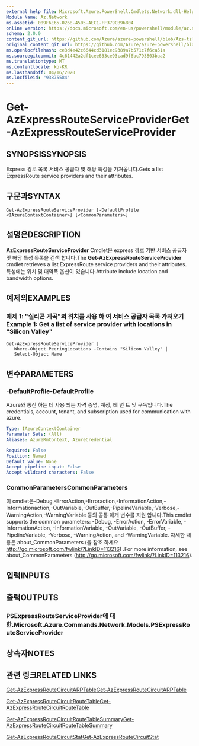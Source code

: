 ```yaml
---
external help file: Microsoft.Azure.PowerShell.Cmdlets.Network.dll-Help.xml
Module Name: Az.Network
ms.assetid: 009F6E65-0268-4505-AEC1-FF379CB96804
online version: https://docs.microsoft.com/en-us/powershell/module/az.network/get-azexpressrouteserviceprovider
schema: 2.0.0
content_git_url: https://github.com/Azure/azure-powershell/blob/Azs-tzl/src/Network/Network/help/Get-AzExpressRouteServiceProvider.md
original_content_git_url: https://github.com/Azure/azure-powershell/blob/Azs-tzl/src/Network/Network/help/Get-AzExpressRouteServiceProvider.md
ms.openlocfilehash: ce3d4e42c6644cd3181ec9389a7b571c7f6ca51a
ms.sourcegitcommit: 4c61442a2df1cee633ce93cad9f6bc793803baa2
ms.translationtype: MT
ms.contentlocale: ko-KR
ms.lasthandoff: 04/16/2020
ms.locfileid: "93875584"
---
```

# <span data-ttu-id="5b485-101">Get-AzExpressRouteServiceProvider</span><span class="sxs-lookup"><span data-stu-id="5b485-101">Get-AzExpressRouteServiceProvider</span></span>

## <span data-ttu-id="5b485-102">SYNOPSIS</span><span class="sxs-lookup"><span data-stu-id="5b485-102">SYNOPSIS</span></span>
<span data-ttu-id="5b485-103">Express 경로 목록 서비스 공급자 및 해당 특성을 가져옵니다.</span><span class="sxs-lookup"><span data-stu-id="5b485-103">Gets a list ExpressRoute service providers and their attributes.</span></span>

## <span data-ttu-id="5b485-104">구문과</span><span class="sxs-lookup"><span data-stu-id="5b485-104">SYNTAX</span></span>

```
Get-AzExpressRouteServiceProvider [-DefaultProfile <IAzureContextContainer>] [<CommonParameters>]
```

## <span data-ttu-id="5b485-105">설명은</span><span class="sxs-lookup"><span data-stu-id="5b485-105">DESCRIPTION</span></span>
<span data-ttu-id="5b485-106">**AzExpressRouteServiceProvider** Cmdlet은 express 경로 기반 서비스 공급자 및 해당 특성 목록을 검색 합니다.</span><span class="sxs-lookup"><span data-stu-id="5b485-106">The **Get-AzExpressRouteServiceProvider** cmdlet retrieves a list ExpressRoute service providers and their attributes.</span></span> <span data-ttu-id="5b485-107">특성에는 위치 및 대역폭 옵션이 있습니다.</span><span class="sxs-lookup"><span data-stu-id="5b485-107">Attribute include location and bandwidth options.</span></span>

## <span data-ttu-id="5b485-108">예제의</span><span class="sxs-lookup"><span data-stu-id="5b485-108">EXAMPLES</span></span>

### <span data-ttu-id="5b485-109">예제 1: "실리콘 계곡"의 위치를 사용 하 여 서비스 공급자 목록 가져오기</span><span class="sxs-lookup"><span data-stu-id="5b485-109">Example 1: Get a list of service provider with locations in "Silicon Valley"</span></span>
```
Get-AzExpressRouteServiceProvider |
   Where-Object PeeringLocations -Contains "Silicon Valley" |
   Select-Object Name
```

## <span data-ttu-id="5b485-110">변수</span><span class="sxs-lookup"><span data-stu-id="5b485-110">PARAMETERS</span></span>

### <span data-ttu-id="5b485-111">-DefaultProfile</span><span class="sxs-lookup"><span data-stu-id="5b485-111">-DefaultProfile</span></span>
<span data-ttu-id="5b485-112">Azure와 통신 하는 데 사용 되는 자격 증명, 계정, 테 넌 트 및 구독입니다.</span><span class="sxs-lookup"><span data-stu-id="5b485-112">The credentials, account, tenant, and subscription used for communication with azure.</span></span>

```yaml
Type: IAzureContextContainer
Parameter Sets: (All)
Aliases: AzureRmContext, AzureCredential

Required: False
Position: Named
Default value: None
Accept pipeline input: False
Accept wildcard characters: False
```

### <span data-ttu-id="5b485-113">CommonParameters</span><span class="sxs-lookup"><span data-stu-id="5b485-113">CommonParameters</span></span>
<span data-ttu-id="5b485-114">이 cmdlet은-Debug,-ErrorAction,-Erroraction,-InformationAction,-Informationaction,-OutVariable,-OutBuffer,-PipelineVariable,-Verbose,-WarningAction,-WarningVariable 등의 공통 매개 변수를 지원 합니다.</span><span class="sxs-lookup"><span data-stu-id="5b485-114">This cmdlet supports the common parameters: -Debug, -ErrorAction, -ErrorVariable, -InformationAction, -InformationVariable, -OutVariable, -OutBuffer, -PipelineVariable, -Verbose, -WarningAction, and -WarningVariable.</span></span> <span data-ttu-id="5b485-115">자세한 내용은 about_CommonParameters (을 참조 하세요 http://go.microsoft.com/fwlink/?LinkID=113216) .</span><span class="sxs-lookup"><span data-stu-id="5b485-115">For more information, see about_CommonParameters (http://go.microsoft.com/fwlink/?LinkID=113216).</span></span>

## <span data-ttu-id="5b485-116">입력</span><span class="sxs-lookup"><span data-stu-id="5b485-116">INPUTS</span></span>

## <span data-ttu-id="5b485-117">출력</span><span class="sxs-lookup"><span data-stu-id="5b485-117">OUTPUTS</span></span>

### <span data-ttu-id="5b485-118">PSExpressRouteServiceProvider에 대 한.</span><span class="sxs-lookup"><span data-stu-id="5b485-118">Microsoft.Azure.Commands.Network.Models.PSExpressRouteServiceProvider</span></span>

## <span data-ttu-id="5b485-119">상속자</span><span class="sxs-lookup"><span data-stu-id="5b485-119">NOTES</span></span>

## <span data-ttu-id="5b485-120">관련 링크</span><span class="sxs-lookup"><span data-stu-id="5b485-120">RELATED LINKS</span></span>

[<span data-ttu-id="5b485-121">Get-AzExpressRouteCircuitARPTable</span><span class="sxs-lookup"><span data-stu-id="5b485-121">Get-AzExpressRouteCircuitARPTable</span></span>](Get-AzExpressRouteCircuitARPTable.md)

[<span data-ttu-id="5b485-122">Get-AzExpressRouteCircuitRouteTable</span><span class="sxs-lookup"><span data-stu-id="5b485-122">Get-AzExpressRouteCircuitRouteTable</span></span>](Get-AzExpressRouteCircuitRouteTable.md)

[<span data-ttu-id="5b485-123">Get-AzExpressRouteCircuitRouteTableSummary</span><span class="sxs-lookup"><span data-stu-id="5b485-123">Get-AzExpressRouteCircuitRouteTableSummary</span></span>](Get-AzExpressRouteCircuitRouteTableSummary.md)

[<span data-ttu-id="5b485-124">Get-AzExpressRouteCircuitStat</span><span class="sxs-lookup"><span data-stu-id="5b485-124">Get-AzExpressRouteCircuitStat</span></span>](Get-AzExpressRouteCircuitStat.md)
